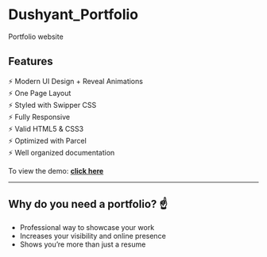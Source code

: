 # Dushyant_Portfolio
 Portfolio website

## Features

⚡️ Modern UI Design + Reveal Animations\
⚡️ One Page Layout\
⚡️ Styled with Swipper CSS\
⚡️ Fully Responsive\
⚡️ Valid HTML5 & CSS3\
⚡️ Optimized with Parcel\
⚡️ Well organized documentation

To view the demo: **[click here](https://the/)**

---

## Why do you need a portfolio? ☝️

- Professional way to showcase your work
- Increases your visibility and online presence
- Shows you’re more than just a resume
